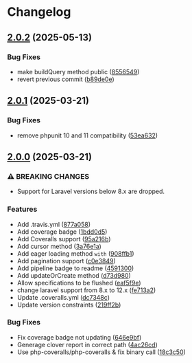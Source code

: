 # Changelog

## [2.0.2](https://github.com/guardian360/Repository/compare/v2.0.1...v2.0.2) (2025-05-13)


### Bug Fixes

* make buildQuery method public ([8556549](https://github.com/guardian360/Repository/commit/8556549a4fe2fd2095437864ba9d11d9299bdd42))
* revert previous commit ([b89de0e](https://github.com/guardian360/Repository/commit/b89de0ea848b81b4c6b4c3fcbf182f76baa6840a))

## [2.0.1](https://github.com/guardian360/Repository/compare/v2.0.0...v2.0.1) (2025-03-21)


### Bug Fixes

* remove phpunit 10 and 11 compatibility ([53ea632](https://github.com/guardian360/Repository/commit/53ea63282e22fadb7a9939127a75a699a909d7b9))

## [2.0.0](https://github.com/guardian360/Repository/compare/v1.4.0...v2.0.0) (2025-03-21)


### ⚠ BREAKING CHANGES

* Support for Laravel versions below 8.x are dropped.

### Features

* Add .travis.yml ([877a058](https://github.com/guardian360/Repository/commit/877a05817e2edcc81505e2df090e692b77b85796))
* Add coverage badge ([1bdd0d5](https://github.com/guardian360/Repository/commit/1bdd0d5f070a502f8f06e57d3ac8fc84d2d9e1ad))
* Add Coveralls support ([95a216b](https://github.com/guardian360/Repository/commit/95a216bb7f2ad52fb210f649e578e82c96fc3efe))
* Add cursor method ([3a76e1a](https://github.com/guardian360/Repository/commit/3a76e1a8f0280735bbe9267aa40cd7be6bc0c894))
* Add eager loading method `with` ([908ffb1](https://github.com/guardian360/Repository/commit/908ffb1c57c5af7b982f32094cb667e3bee8e2cf))
* Add pagination support ([c0e3849](https://github.com/guardian360/Repository/commit/c0e38497b18237807054ba82c9459dd947721d83))
* Add pipeline badge to readme ([4591300](https://github.com/guardian360/Repository/commit/4591300d2f4eb0141e51bd3ccc5638bbd74ff610))
* Add updateOrCreate method ([d73d980](https://github.com/guardian360/Repository/commit/d73d98043d2517a18bcb593ebb6925a535d9bddd))
* Allow specifications to be flushed ([eaf5f9e](https://github.com/guardian360/Repository/commit/eaf5f9e1679ba7b563ce0b6fd1b15bee76dda195))
* change laravel support from 8.x to 12.x ([fe713a2](https://github.com/guardian360/Repository/commit/fe713a2e49cc6d23336ab89a12e265049c254045))
* Update .coveralls.yml ([dc7348c](https://github.com/guardian360/Repository/commit/dc7348c278c6292902df7071a89f8adff4189181))
* Update version constraints ([219ff2b](https://github.com/guardian360/Repository/commit/219ff2b7e42ff44a8bd13544d09b2f47d5e921ed))


### Bug Fixes

* Fix coverage badge not updating ([646e9bf](https://github.com/guardian360/Repository/commit/646e9bf9858882bdb1d643d15b0a51db59bc69b3))
* Generage clover report in correct path ([4ac26cd](https://github.com/guardian360/Repository/commit/4ac26cd321e773ba719c88bc076f7f76dac1b4b3))
* Use php-coveralls/php-coveralls & fix binary call ([18c3c50](https://github.com/guardian360/Repository/commit/18c3c50aeeab7f74372850e1c2ca98e52252c100))
